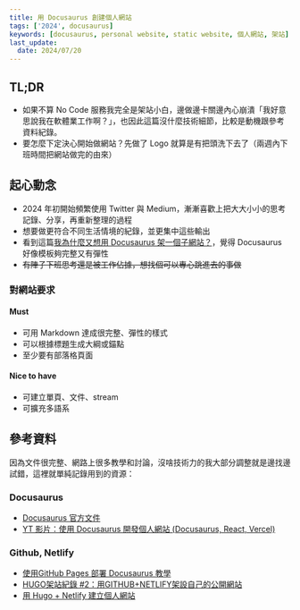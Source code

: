 ```yaml
---
title: 用 Docusaurus 創建個人網站
tags: ['2024', docusaurus]
keywords: [docusaurus, personal website, static website, 個人網站, 架站]
last_update:
  date: 2024/07/20
---
```

## TL;DR
- 如果不算 No Code 服務我完全是架站小白，邊做邊卡關邊內心崩潰「我好意思說我在軟體業工作啊？」，也因此這篇沒什麼技術細節，比較是動機跟參考資料紀錄。
- 要怎麼下定決心開始做網站？先做了 Logo 就算是有把頭洗下去了（兩週內下班時間把網站做完的由來）

## 起心動念
- 2024 年初開始頻繁使用 Twitter 與 Medium，漸漸喜歡上把大大小小的思考記錄、分享，再重新整理的過程
- 想要做更符合不同生活情境的紀錄，並更集中這些輸出
- 看到這篇[我為什麼又想用 Docusaurus 架一個子網站？](https://pinchlime.com/snapshots/why/why-do-i-want-to-build-another-website-by-docusaurus/)，覺得 Docusaurus 好像模板夠完整又有彈性
- ~~有陣子下班思考還是被工作佔據，想找個可以專心跳進去的事做~~

### 對網站要求
#### Must
- 可用 Markdown 達成很完整、彈性的樣式
- 可以根據標題生成大綱或錨點
- 至少要有部落格頁面
#### Nice to have
- 可建立單頁、文件、stream
- 可擴充多語系


## 參考資料
因為文件很完整、網路上很多教學和討論，沒啥技術力的我大部分調整就是邊找邊試錯，這裡就單純記錄用到的資源：

### Docusaurus
- [Docusaurus 官方文件](https://docusaurus.io/docs)
- [YT 影片：使用 Docusaurus 開發個人網站 (Docusaurus, React, Vercel)](https://www.youtube.com/watch?v=NpoaHl380DM)

### Github, Netlify
- [使用GitHub Pages 部署 Docusaurus 教學](https://hackmd.io/@wiimax/S19zixv1h)
- [HUGO架站紀錄 #2：用GITHUB+NETLIFY架設自己的公開網站](https://terahake.in/post/my-hugo-blog-website-2/)
- [用 Hugo + Netlify 建立個人網站](https://yaxuanhe.me/post/how-to-build-a-website/)